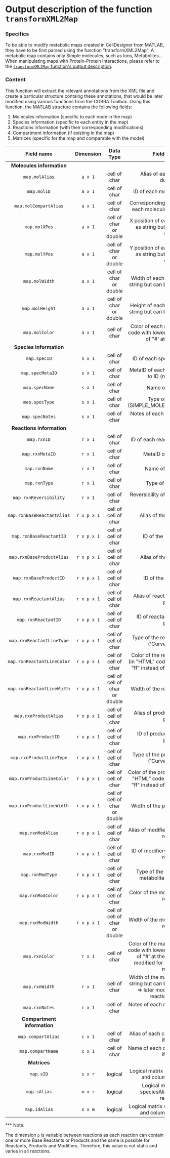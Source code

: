 # Output description of the function `transformXML2Map`

### Specifics

To be able to modify metabolic maps created in CellDesigner from MATLAB,
they have to be first parsed using the function "transformXML2Map".
A metabolic map contains only Simple molecules, such as Ions, Metabolites...
When manipulating maps with Protein-Protein Interactions, please refer to the
[`transformXML2Map` function's output description](fullMATLABStructure.md).

### Content

This function will extract the relevant annotations from the XML file
and create a particular structure containg these annotations, that would
be later modified using various functions from the COBRA Toolbox.
Using this function, the MATLAB structure contains the following fields:

1.  Molecules information (specific to each node in the map)
2.  Species information (specific to each entity in the map)
3.  Reactions information (with their corresponding modifications)
4.  Compartment information (if existing in the map)
5.  Matrices (specific for the map and comparable with the model)


| **Field name** | **Dimension** | **Data Type** | **Field description** |
|:---:|:---:|:---:|:---:|
| **Molecules information** |
| `map.molAlias` | `a x 1` | cell of char | Alias of each molecules (no duplicates) |
| `map.molID` | `a x 1` | cell of char | ID of each molecules (duplicates) |
| `map.molCompartAlias` | `a x 1` | cell of char | Corresponding compartment alias of each molecules (EMPTY if no info) |
| `map.molXPos` | `a x 1` | cell of char or double | X position of each molecules (stored as string but can be changed to double) |
| `map.molYPos` | `a x 1` | cell of char or double | Y position of each molecules (stored as string but can be changed to double) |
| `map.molWidth` | `a x 1` | cell of char or double | Width of each molecules (stored as string but can be changed to double) |
| `map.molHeight` | `a x 1` | cell of char or double | Height of each molecules (stored as string but can be changed to double) |
| `map.molColor` | `a x 1` | cell of char | Color of each molecules (in "HTML" code with lowercases and "ff" instead of "#' at the beginning) |
| **Species information** |
| `map.specID` | `s x 1` | cell of char | ID of each species (no duplicates) |
| `map.specMetaID` | `s x 1` | cell of char | MetaID of each species often related to ID (no ducplicates) |
| `map.specName` | `s x 1` | cell of char | Name of each species |
| `map.specType` | `s x 1` | cell of char | Type of each species (SIMPLE_MOLECULE/ION/PROTEIN...) |
| `map.specNotes` | `s x 1` | cell of char | Notes of each species (EMPTY if no info) |
| **Reactions information** |
| `map.rxnID` | `r x 1` | cell of char | ID of each reactions (no duplicates) |
| `map.rxnMetaID` | `r x 1` | cell of char | MetaID of each reactions |
| `map.rxnName` | `r x 1` | cell of char | Name of each reactions |
| `map.rxnType` | `r x 1` | cell of char | Type of each reactions |
| `map.rxnReversibility` | `r x 1` | cell of char | Reversibility of each reactions (false or true) |
| `map.rxnBaseReactantAlias` | `r x p x 1` | cell of cell of char | Alias of the base reactant(s) |
| `map.rxnBaseReactantID` | `r x p x 1` | cell of cell of char | ID of the base reactant(s) |
| `map.rxnBaseProductAlias` | `r x p x 1` | cell of cell of char | Alias of the base product(s) |
| `map.rxnBaseProductID` | `r x p x 1` | cell of cell of char | ID of the base product(s) |
| `map.rxnReactantAlias` | `r x p x 1` | cell of cell of char | Alias of reactant(s) (EMPTY if not present) |
| `map.rxnReactantID` | `r x p x 1` | cell of cell of char | ID of reactant(s) (EMPTY if not present) |
| `map.rxnReactantLineType` | `r x p x 1` | cell of cell of char | Type of the reactant's reaction line ('Curve' or 'Straight') |
| `map.rxnReactantLineColor` | `r x p x 1` | cell of cell of char | Color of the reactant's reaction line (in "HTML" code with lowercases and "ff" instead of "#' at the beginning) |
| `map.rxnReactantLineWidth` | `r x p x 1` | cell of cell of char or double | Width of the reactant's reaction line |
| `map.rxnProductAlias` | `r x p x 1` | cell of cell of char | Alias of product(s) (EMPTY if not present) |
| `map.rxnProductID` | `r x p x 1` | cell of cell of char | ID of product(s) (EMPTY if not present) |
| `map.rxnProductLineType` | `r x p x 1` | cell of cell of char | Type of the product's reaction line ('Curve' or 'Straight') |
| `map.rxnProductLineColor` | `r x p x 1` | cell of cell of char | Color of the product's reaction line (in "HTML" code with lowercases and "ff" instead of "#' at the beginning) |
| `map.rxnProductLineWidth` | `r x p x 1` | cell of cell of char or double | Width of the product's reaction line |
| `map.rxnModAlias` | `r x p x 1` | cell of cell of char | Alias of modifiers metabolites of each reactions |
| `map.rxnModID` | `r x p x 1` | cell of cell of char | ID of modifiers metabolites of each reactions |
| `map.rxnModType` | `r x p x 1` | cell of cell of char | Type of the modification by the metabolite of each reactions |
| `map.rxnModColor` | `r x p x 1` | cell of cell of char | Color of the modification line of each reactions |
| `map.rxnModWidth` | `r x p x 1` | cell of cell of char or double | Width of the modification line of each reactions |
| `map.rxnColor` | `r x 1` | cell of char | Color of the main reaction (in "HTML" code with lowercases and "ff" instead of "#' at the beginning) => later modified for the whole reaction's members |
| `map.rxnWidth` | `r x 1` | cell of char | Width of the main reaction (stored as string but can be changed to double) => later modified for the whole reaction's members |
| `map.rxnNotes` | `r x 1` | cell of char | Notes of each reactions (EMPTY if no info) |
| **Compartment information** |
| `map.compartAlias` | `c x 1` | cell of char | Alias of each compartments (EMPTY if no info) |
| `map.compartName` | `c x 1` | cell of char | Name of each compartments (EMPTY if no info) |
| **Matrices** |
| `map.sID` | `s x r` | logical | Logical matrix with rows = speciesID and columns = reactionsID |
| `map.sAlias` | `m x r` | logical | Logical matrix with rows = speciesAlias and columns = reactionsID |
| `map.idAlias` | `s x m` | logical | Logical matrix widh rows = speciesID and columns = speciesAlias |

*** Note:

The dimension `p` is variable between reactions as each reaction can contain one
or more Base Reactants or Products and the same is possible for Reactants,
Products and Modifiers. Therefore, this value is not static and varies in all
reactions.
